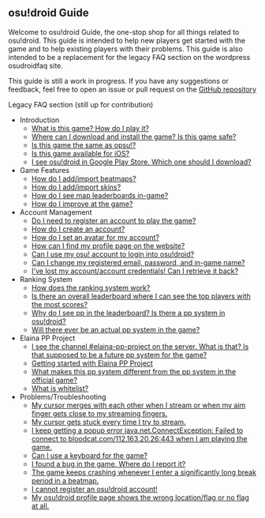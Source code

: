 ## osu!droid Guide

Welcome to osu!droid Guide, the one-stop shop for all things related to osu!droid. This guide is intended to help new players get started with the game and to help existing players with their problems. This guide is also intended to be a replacement for the legacy FAQ section on the wordpress osudroidfaq site.

This guide is still a work in progress. If you have any suggestions or feedback, feel free to open an issue or pull request on the [GitHub repository](https://github.com/NeroYuki/osudroid-guide)

Legacy FAQ section (still up for contribution)

- Introduction
    - [What is this game? How do I play it?](/introduction/general)
    - [Where can I download and install the game? Is this game safe?](./introduction/download)
    - [Is this game the same as opsu!?](./introduction/opsu)
    - [Is this game available for iOS?](./introduction/ios)
    - [I see osu!droid in Google Play Store. Which one should I download?](./introduction/playstore)
- Game Features
    - [How do I add/import beatmaps?](./feature/beatmap)
    - [How do I add/import skins?](./feature/skin)
    - [How do I see map leaderboards in-game?](./feature/leaderboard)
    - [How do I improve at the game?](./feature/git_gud)
- Account Management
    - [Do I need to register an account to play the game?](./account/is_required)
    - [How do I create an account?](./account/create_account)
    - [How do I set an avatar for my account?](./account/avatar)
    - [How can I find my profile page on the website?](./account/find_profile)
    - [Can I use my osu! account to login into osu!droid?](./account/osu_account)
    - [Can I change my registered email, password, and in-game name?](./account/info_change)
    - [I’ve lost my account/account credentials! Can I retrieve it back?](./account/forgot_password)
- Ranking System
    - [How does the ranking system work?](./ranking/general)
    - [Is there an overall leaderboard where I can see the top players with the most scores?](./ranking/leaderboard)
    - [Why do I see pp in the leaderboard? Is there a pp system in osu!droid?](./ranking/where_pp)
    - [Will there ever be an actual pp system in the game?](./ranking/pp_hopium)
- Elaina PP Project
    - [I see the channel #elaina-pp-project on the server. What is that? Is that supposed to be a future pp system for the game?](./pp_project/what)
    - [Getting started with Elaina PP Project](./pp_project/quickstart)
    - [What makes this pp system different from the pp system in the official game?](./pp_project/differences)
    - [What is whitelist?](./pp_project/whitelist)
- Problems/Troubleshooting
    - [My cursor merges with each other when I stream or when my aim finger gets close to my streaming fingers.](./troubleshooting/merged_cursor)
    - [My cursor gets stuck every time I try to stream.](./troubleshooting/stuck_cursor)
    - [I keep getting a popup error java.net.ConnectException: Failed to connect to bloodcat.com/112.163.20.26:443 when I am playing the game.](./troubleshooting/rip_bloodcat)
    - [Can I use a keyboard for the game?](./troubleshooting/keyboard)
    - [I found a bug in the game. Where do I report it?](./troubleshooting/bug_report)
    - [The game keeps crashing whenever I enter a significantly long break period in a beatmap.](./troubleshooting/crash_break)
    - [I cannot register an osu!droid account!](./troubleshooting/cant_register)
    - [My osu!droid profile page shows the wrong location/flag or no flag at all.](./troubleshooting/wrong_flag)